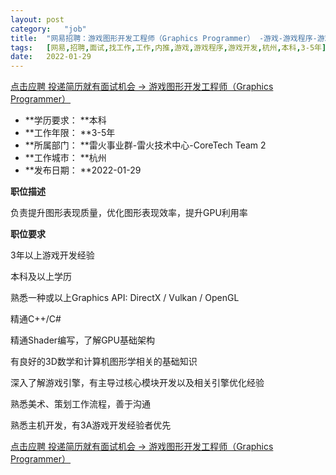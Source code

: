 ```yaml
---
layout:	post
category:	"job"
title:	"网易招聘：游戏图形开发工程师（Graphics Programmer） -游戏-游戏程序-游戏开发-杭州本科3-5年"
tags:	[网易,招聘,面试,找工作,工作,内推,游戏,游戏程序,游戏开发,杭州,本科,3-5年]
date:	2022-01-29
---
```


[点击应聘 投递简历就有面试机会 ->  游戏图形开发工程师（Graphics Programmer） ](http://mobile.bole.netease.com/bole/boleDetail?id=28265&employeeId=346f03c3cda5f04c&key=all)



- **学历要求： **本科
- **工作年限： **3-5年
- **所属部门： **雷火事业群-雷火技术中心-CoreTech Team 2
- **工作城市： **杭州
- **发布日期： **2022-01-29



**职位描述**

负责提升图形表现质量，优化图形表现效率，提升GPU利用率



**职位要求**

3年以上游戏开发经验

本科及以上学历

熟悉一种或以上Graphics API: DirectX / Vulkan / OpenGL

精通C++/C#

精通Shader编写，了解GPU基础架构

有良好的3D数学和计算机图形学相关的基础知识

深入了解游戏引擎，有主导过核心模块开发以及相关引擎优化经验

熟悉美术、策划工作流程，善于沟通

熟悉主机开发，有3A游戏开发经验者优先



[点击应聘 投递简历就有面试机会 ->  游戏图形开发工程师（Graphics Programmer） ](http://mobile.bole.netease.com/bole/boleDetail?id=28265&employeeId=346f03c3cda5f04c&key=all)